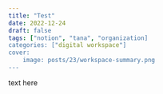 ```yaml
---
title: "Test"
date: 2022-12-24
draft: false
tags: ["notion", "tana", "organization]
categories: ["digital workspace"]
cover:
    image: posts/23/workspace-summary.png
---
```


text here